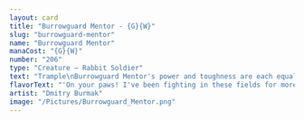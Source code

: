 ```yaml
---
layout: card
title: "Burrowguard Mentor - {G}{W}"
slug: "burrowguard-mentor"
name: "Burrowguard Mentor"
manaCost: "{G}{W}"
number: "206"
type: "Creature — Rabbit Soldier"
text: "Trample\nBurrowguard Mentor's power and toughness are each equal to the number of creatures you control."
flavorText: "'On your paws! I've been fighting in these fields for more seasons than you've had hot dinners!'"
artist: "Dmitry Burmak"
image: "/Pictures/Burrowguard_Mentor.png"
---
```


